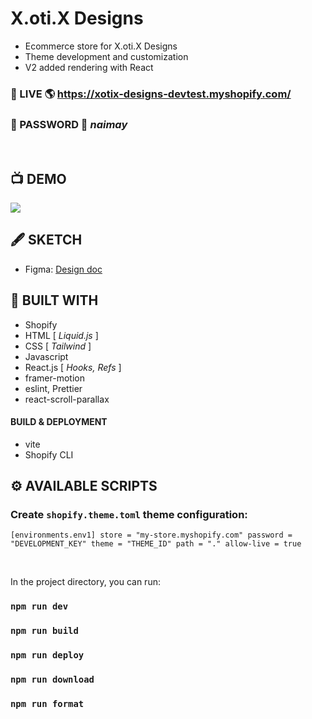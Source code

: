# X.oti.X Designs
- Ecommerce store for X.oti.X Designs
- Theme development and customization
- V2 added rendering with React
### 🚀 LIVE 🌎 https://xotix-designs-devtest.myshopify.com/
### 🔑 PASSWORD 🔑 *naimay*
<br />

## 📺 DEMO
![](https://github.com/Philight/xotix-designs-v2/blob/main/preview/preview.gif)

## 🖋️ SKETCH
- Figma: <a href="https://www.figma.com/file/BPrAzyBKzY6vQ8bv0hhBvF/XotiX-Designs?type=design&node-id=0%3A1&mode=design&t=Q011aPoRlkkX582r-1" target="_blank">Design doc</a>

## 🧰 BUILT WITH
- Shopify
- HTML [ *Liquid.js* ]
- CSS [ *Tailwind* ]
- Javascript
- React.js [ *Hooks, Refs* ]
- framer-motion
- eslint, Prettier
- react-scroll-parallax

#### BUILD & DEPLOYMENT
- vite
- Shopify CLI

## ⚙️ AVAILABLE SCRIPTS

### Create `shopify.theme.toml` theme configuration:

<code>[environments.env1]
store = "my-store.myshopify.com"
password  = "DEVELOPMENT_KEY"
theme = "THEME_ID"
path = "."
allow-live = true
</code>

<br />

In the project directory, you can run:

### `npm run dev`
### `npm run build`
### `npm run deploy`
### `npm run download`
### `npm run format`